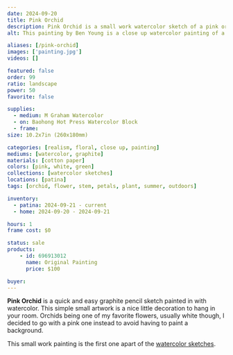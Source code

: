 ```yaml
---
date: 2024-09-20
title: Pink Orchid
description: Pink Orchid is a small work watercolor sketch of a pink orchid flower.
alt: This painting by Ben Young is a close up watercolor painting of a pink orchid flower.

aliases: [/pink-orchid]
images: ['painting.jpg']
videos: []

featured: false
order: 99
ratio: landscape
power: 50
favorite: false

supplies:
  - medium: M Graham Watercolor
  - on: Baohong Hot Press Watercolor Block
  - frame: 
size: 10.2x7in (260x180mm)

categories: [realism, floral, close up, painting]
mediums: [watercolor, graphite]
materials: [cotton paper]
colors: [pink, white, green]
collections: [watercolor sketches]
locations: [patina]
tags: [orchid, flower, stem, petals, plant, summer, outdoors]

inventory:
  - patina: 2024-09-21 - current
  - home: 2024-09-20 - 2024-09-21

hours: 1
frame cost: $0

status: sale
products:
    - id: 696913012
      name: Original Painting
      price: $100

buyer: 
---
```


**Pink Orchid** is a quick and easy graphite pencil sketch painted in with watercolor. This simple small artwork is a nice little decoration to hang in your room. Orchids being one of my favorite flowers, usually white though, I decided to go with a pink one instead to avoid having to paint a background.

This small work painting is the first one apart of the [watercolor sketches](/collections/watercolor-sketches/).